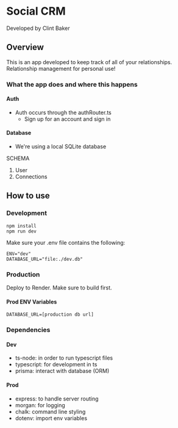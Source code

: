 # Social CRM

Developed by Clint Baker

## Overview

This is an app developed to keep track of all of your relationships. Relationship management for personal use!

### What the app does and where this happens

#### Auth

- Auth occurs through the authRouter.ts
  - Sign up for an account and sign in

#### Database

- We're using a local SQLite database

SCHEMA

1. User
2. Connections

## How to use

### Development

```
npm install
npm run dev
```

Make sure your .env file contains the following:

```
ENV="dev"
DATABASE_URL="file:./dev.db"
```

### Production

Deploy to Render. Make sure to build first.

#### Prod ENV Variables

```
DATABASE_URL=[production db url]
```

### Dependencies

#### Dev

- ts-node: in order to run typescript files
- typescript: for development in ts
- prisma: interact with database (ORM)

#### Prod

- express: to handle server routing
- morgan: for logging
- chalk: command line styling
- dotenv: import env variables
